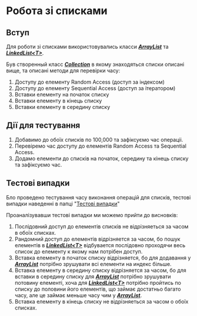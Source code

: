 # Робота зі списками

## Вступ

Для роботи зі списками використовувались класси [***ArrayList***](https://learn.microsoft.com/en-us/dotnet/api/system.collections.arraylist?view=net-7.0) та [***LinkedList&lt;T&gt;***](https://learn.microsoft.com/en-us/dotnet/api/system.collections.generic.linkedlist-1?view=net-7.0).

Був створенный класс [***Collection***](/blob/main/comparison%20ArrayList%20and%20LinkedList/Collection.cs) в якому знаходяться списки описані вище, та описані методи для перевірки часу: 
1. Доступу до елементу Random Access (доступ за індексом)
2. Доступу до елементу Sequential Access (доступ за ітератором)
2. Вставки елементу на початок списку
3. Вставки елементу в кінець списку
4. Вставки елементу в середину списку

## Дії для тестування

1. Добавимо до обоїх списків по 100,000 та зафіксуємо час операціі.
2. Перевіремо час доступу до елементів Random Access та Sequential Access.
3. Додамо елементи до списків на початок, середину та кінець списку та зафіксуємо час.

## Тестові випадки

Бло проведено тестування часу виконання операцій для списків, тестові випадки наведенні в папці "[Тестові випадки](/tree/main/%D0%A2%D0%B5%D1%81%D1%82%D0%BE%D0%B2%D1%96%20%D0%B2%D0%B8%D0%BF%D0%B0%D0%B4%D0%BA%D0%B8)"

Проаналізувавши тестові випадки ми можемо прийти до висновків:
1. Послідовний доступ до елементів списків не відрізняеться за часом в обоїх списках.
2. Рандомний доступ до елементів відрізняется за часом, бо пошук елементів в [***LinkedList&lt;T&gt;***](https://learn.microsoft.com/en-us/dotnet/api/system.collections.generic.linkedlist-1?view=net-7.0) відбувается послідовно проходячи весь список до елементу к якому нам потрібен доступ.
3. Вставка елементу в початок списку відрізняется, бо для додавання у [***ArrayList***](https://learn.microsoft.com/en-us/dotnet/api/system.collections.arraylist?view=net-7.0) потрібно зрушувати всі елементи на индекс більше.
4. Вставка елементу в середину списку відрізняется за часом, бо для вставки в середину списку для [***ArrayList***](https://learn.microsoft.com/en-us/dotnet/api/system.collections.arraylist?view=net-7.0) потрібно зрушувати потовину елементі, хоча для [***LinkedList&lt;T&gt;***](https://learn.microsoft.com/en-us/dotnet/api/system.collections.generic.linkedlist-1?view=net-7.0) потрібно пройтись по списку до половини його елементів, що займає достатньо багато часу, але це займає меньше часу чим у [***ArrayList***](https://learn.microsoft.com/en-us/dotnet/api/system.collections.arraylist?view=net-7.0).
5. Вставка елементу в кінець списку не відрізняеться за часом о обоїх списках.